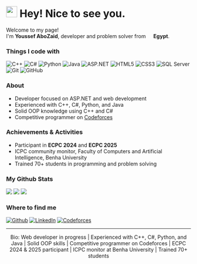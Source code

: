 <h1><img src="https://emojis.slackmojis.com/emojis/images/1531849430/4246/blob-sunglasses.gif?1531849430" width="30"/> Hey! Nice to see you.</h1>

<p>Welcome to my page! </br> I'm <b>Youssef AboZaid</b>, developer and problem solver from <img src="https://cdn-icons-png.flaticon.com/512/197/197604.png" width="13"/> <b>Egypt</b>.</p>

<h3>Things I code with</h3>
<p>
  <img alt="C++" src="https://img.shields.io/badge/-C++-00599C?style=flat-square&logo=cplusplus&logoColor=white" />
  <img alt="C#" src="https://img.shields.io/badge/-C%23-239120?style=flat-square&logo=c-sharp&logoColor=white" />
  <img alt="Python" src="https://img.shields.io/badge/-Python-3776AB?style=flat-square&logo=python&logoColor=white" />
  <img alt="Java" src="https://img.shields.io/badge/-Java-007396?style=flat-square&logo=java&logoColor=white" />
  <img alt="ASP.NET" src="https://img.shields.io/badge/-ASP.NET-512BD4?style=flat-square&logo=dotnet&logoColor=white" />
  <img alt="HTML5" src="https://img.shields.io/badge/-HTML5-E34F26?style=flat-square&logo=html5&logoColor=white" />
  <img alt="CSS3" src="https://img.shields.io/badge/-CSS3-1572B6?style=flat-square&logo=css3&logoColor=white" />
  <img alt="SQL Server" src="https://img.shields.io/badge/-SQL%20Server-CC2927?style=flat-square&logo=microsoftsqlserver&logoColor=white" />
  <img alt="Git" src="https://img.shields.io/badge/-Git-F05032?style=flat-square&logo=git&logoColor=white" />
  <img alt="GitHub" src="https://img.shields.io/badge/-GitHub-181717?style=flat-square&logo=github&logoColor=white" />
</p>

<h3>About</h3>
<ul>
  <li>Developer focused on ASP.NET and web development</li>
  <li>Experienced with C++, C#, Python, and Java</li>
  <li>Solid OOP knowledge using C++ and C#</li>
  <li>Competitive programmer on <a href="https://codeforces.com/profile/goyzsc">Codeforces</a></li>
</ul>

<h3>Achievements & Activities</h3>
<ul>
  <li>Participant in <b>ECPC 2024</b> and <b>ECPC 2025</b></li>
  <li>ICPC community monitor, Faculty of Computers and Artificial Intelligence, Benha University</li>
  <li>Trained 70+ students in programming and problem solving</li>
</ul>

<h3>My Github Stats</h3>
<p>
  <img src="https://github-readme-stats.vercel.app/api?username=youssefzsc321-debug&show_icons=true&theme=dark&count_private=true" />
  <img src="https://github-readme-stats.vercel.app/api/top-langs/?username=youssefzsc321-debug&layout=compact&theme=dark" />
  <img src="https://github-readme-streak-stats.herokuapp.com/?user=youssefzsc321-debug&theme=dark" />
</p>

<h3>Where to find me</h3>
<p>
  <a href="https://github.com/youssefzsc321-debug" target="_blank"><img alt="Github" src="https://img.shields.io/badge/GitHub-%2312100E.svg?&style=for-the-badge&logo=Github&logoColor=white" /></a>
  <a href="https://www.linkedin.com/in/youssef-abuzaid-58b8a2379/" target="_blank"><img alt="LinkedIn" src="https://img.shields.io/badge/LinkedIn-%230077B5.svg?&style=for-the-badge&logo=linkedin&logoColor=white" /></a>
  <a href="https://codeforces.com/profile/goyzsc" target="_blank"><img alt="Codeforces" src="https://img.shields.io/badge/Codeforces-445f9d?style=for-the-badge&logo=Codeforces&logoColor=white" /></a>
</p>

<hr />

<p align="center">Bio: Web developer in progress | Experienced with C++, C#, Python, and Java | Solid OOP skills | Competitive programmer on Codeforces | ECPC 2024 & 2025 participant | ICPC monitor at Benha University | Trained 70+ students</p>
